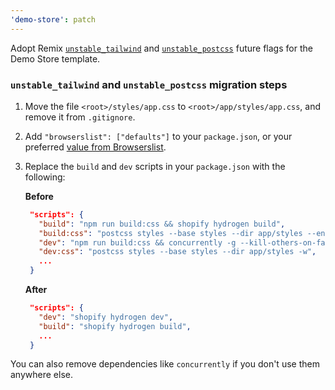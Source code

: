 ```yaml
---
'demo-store': patch
---
```


Adopt Remix [`unstable_tailwind`](https://remix.run/docs/en/1.15.0/guides/styling#built-in-tailwind-support) and [`unstable_postcss`](https://remix.run/docs/en/1.15.0/guides/styling#built-in-postcss-support) future flags for the Demo Store template.

### `unstable_tailwind` and `unstable_postcss` migration steps

1. Move the file `<root>/styles/app.css` to `<root>/app/styles/app.css`, and remove it from `.gitignore`.

2. Add `"browserslist": ["defaults"]` to your `package.json`, or your preferred [value from Browserslist](https://browsersl.ist/).

3. Replace the `build` and `dev` scripts in your `package.json` with the following:

   **Before**

   ```json
    "scripts": {
      "build": "npm run build:css && shopify hydrogen build",
      "build:css": "postcss styles --base styles --dir app/styles --env production",
      "dev": "npm run build:css && concurrently -g --kill-others-on-fail -r npm:dev:css \"shopify hydrogen dev\"",
      "dev:css": "postcss styles --base styles --dir app/styles -w",
      ...
    }
   ```

   **After**

   ```json
    "scripts": {
      "dev": "shopify hydrogen dev",
      "build": "shopify hydrogen build",
      ...
    }
   ```

You can also remove dependencies like `concurrently` if you don't use them anywhere else.
